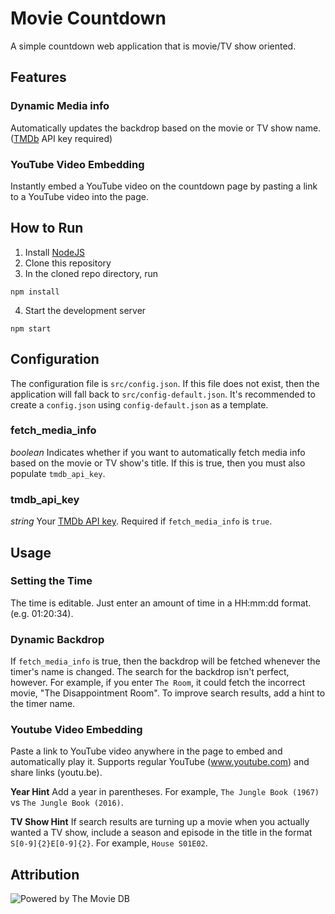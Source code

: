 # Movie Countdown
A simple countdown web application that is movie/TV show oriented.

## Features
### Dynamic Media info
Automatically updates the backdrop based on the movie or TV show name. ([TMDb](https://www.themoviedb.org) API key required)
### YouTube Video Embedding
Instantly embed a YouTube video on the countdown page by pasting a link to a YouTube video into the page.

## How to Run
1. Install [NodeJS](https://nodejs.org)
2. Clone this repository
3. In the cloned repo directory, run
```
npm install
```
4. Start the development server
```
npm start
```

## Configuration
The configuration file is `src/config.json`. If this file does not exist, then the application will fall back to `src/config-default.json`.
It's recommended to create a `config.json` using `config-default.json` as a template.

### fetch_media_info
*boolean*
Indicates whether if you want to automatically fetch media info based on the movie or TV show's title. If this is true, then you must also populate `tmdb_api_key`.

### tmdb_api_key
*string*
Your [TMDb API key](https://www.themoviedb.org/faq/api). Required if `fetch_media_info` is `true`.

## Usage

### Setting the Time
The time is editable. Just enter an amount of time in a HH:mm:dd format. (e.g. 01:20:34).

### Dynamic Backdrop
If `fetch_media_info` is true, then the backdrop will be fetched whenever the timer's name is changed. The search for the backdrop isn't perfect, however. For example, if you enter `The Room`, it could fetch the incorrect movie, "The Disappointment Room". To improve search results, add a hint to the timer name.

### Youtube Video Embedding
Paste a link to YouTube video anywhere in the page to embed and automatically play it. Supports regular YouTube (www.youtube.com) and share links (youtu.be).

**Year Hint**
Add a year in parentheses. For example, `The Jungle Book (1967)` vs `The Jungle Book (2016)`.

**TV Show Hint**
If search results are turning up a movie when you actually wanted a TV show, include a season and episode in the title in the format `S[0-9]{2}E[0-9]{2}`. For example, `House S01E02`.

## Attribution
![Powered by The Movie DB](https://www.themoviedb.org/assets/static_cache/bb45549239e25f1770d5f76727bcd7c0/images/v4/logos/408x161-powered-by-rectangle-blue.png)
